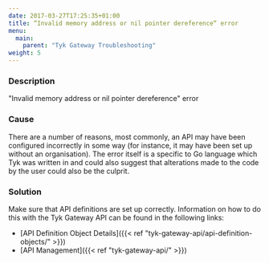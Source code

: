 ```yaml
---
date: 2017-03-27T17:25:35+01:00
title: “Invalid memory address or nil pointer dereference“ error
menu:
  main:
    parent: "Tyk Gateway Troubleshooting"
weight: 5 
---
```


### Description

"Invalid memory address or nil pointer dereference" error

### Cause

There are a number of reasons, most commonly, an API may have been configured incorrectly in some way (for instance, it may have been set up without an organisation). The error itself is a specific to Go language which Tyk was written in and could also suggest that alterations made to the code by the user could also be the culprit.

### Solution

Make sure that API definitions are set up correctly. Information on how to do this with the Tyk Gateway API can be found in the following links:

*   [API Definition Object Details]({{< ref "tyk-gateway-api/api-definition-objects/" >}})
*   [API Management]({{< ref "tyk-gateway-api/" >}})